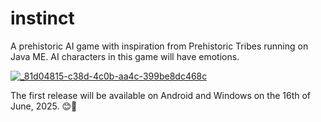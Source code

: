 # instinct
A prehistoric AI game with inspiration from Prehistoric Tribes running on Java ME. AI characters in this game will have emotions.

[
![_81d04815-c38d-4c0b-aa4c-399be8dc468c](https://github.com/Tosin5S/instinct/assets/46765590/d1b3f9bc-1566-40ef-ab16-c31215c4302e)
](Instinct)

The first release will be available on Android and Windows on the 16th of June, 2025. 😊🥰
